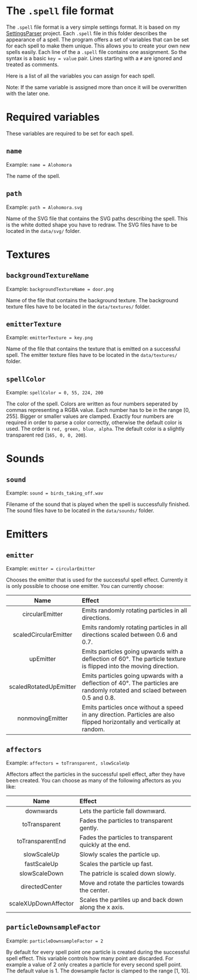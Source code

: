 The `.spell` file format
======================

The `.spell` file format is a very simple settings format.
It is based on my [SettingsParser](https://github.com/Foaly/SettingsParser) project.
Each `.spell` file in this folder describes the appearance of a spell.
The program offers a set of variables that can be set for each spell to make them unique.
This allows you to create your own new spells easily.
Each line of the a `.spell` file contains one assignment.
So the syntax is a basic `key = value` pair.
Lines starting with a `#` are ignored and treated as comments.


Here is a list of all the variables you can assign for each spell.

Note: If the same variable is assigned more than once it will be overwritten with the later one.



Required variables
==================

These variables are required to be set for each spell.

`name`
------

Example: `name = Alohomora`

The name of the spell.


`path`
------

Example: `path = Alohomora.svg`

Name of the SVG file that contains the SVG paths describing the spell.
This is the white dotted shape you have to redraw.
The SVG files have to be located in the `data/svg/` folder.



Textures
========

`backgroundTextureName`
-----------------------

Example: `backgroundTextureName = door.png`

Name of the file that contains the background texture.
The background texture files have to be located in the `data/textures/` folder.


`emitterTexture`
----------------

Example: `emitterTexture = key.png`

Name of the file that contains the texture that is emitted on a successful spell.
The emitter texture files have to be located in the `data/textures/` folder.


`spellColor`
------------

Example: `spellColor = 0, 55, 224, 200`

The color of the spell.
Colors are written as four numbers seperated by commas representing a RGBA value.
Each number has to be in the range [0, 255].
Bigger or smaller values are clamped.
Exactly four numbers are required in order to parse a color correctly, otherwise the default color is used.
The order is `red, green, blue, alpha`.
The default color is a slightly transparent red (`165, 0, 0, 200`).



Sounds
======

`sound`
-------

Example: `sound = birds_taking_off.wav`

Filename of the sound that is played when the spell is successfully finished.
The sound files have to be located in the `data/sounds/` folder.



Emitters
========

`emitter`
---------

Example: `emitter = circularEmitter`

Chooses the emitter that is used for the successful spell effect.
Currently it is only possible to choose one emitter.
You can currently choose:

|          Name          | Effect                                                                                                                     |
|:----------------------:|:---------------------------------------------------------------------------------------------------------------------------|
|    circularEmitter     | Emits randomly rotating particles in all directions.                                                                       |
| scaledCircularEmitter  | Emits randomly rotating particles in all directions scaled between 0.6 and 0.7.                                            |
|       upEmitter        | Emits particles going upwards with a deflection of 60°. The particle texture is flipped into the moving direction.         |
| scaledRotatedUpEmitter | Emits particles going upwards with a deflection of 40°. The particles are randomly rotated and sclaed between 0.5 and 0.8. |
|    nonmovingEmitter    | Emits particles once without a speed in any direction. Particles are also flipped horizontally and vertically at random.   |


`affectors`
-----------

Example: `affectors = toTransparent, slowScaleUp`

Affectors affect the particles in the successful spell effect, after they have been created.
You can choose as many of the following affectors as you like:

|         Name         | Effect                                                 |
|:--------------------:|:-------------------------------------------------------|
|      downwards       | Lets the particle fall downward.                       |
|    toTransparent     | Fades the particles to transparent gently.             |
|   toTransparentEnd   | Fades the particles to transparent quickly at the end. |
|     slowScaleUp      | Slowly scales the particle up.                         |
|     fastScaleUp      | Scales the particle up fast.                           |
|    slowScaleDown     | The patricle is scaled down slowly.                    |
|    directedCenter    | Move and rotate the particles towards the center.      |
| scaleXUpDownAffector | Scales the partiles up and back down along the x axis. |


`particleDownsampleFactor`
--------------------------

Example: `particleDownsampleFactor = 2`

By default for every spell point one particle is created during the successful spell effect.
This variable controls how many point are discarded.
For example a value of 2 only creates a particle for every second spell point.
The default value is 1.
The dowsample factor is clamped to the range [1, 10].
